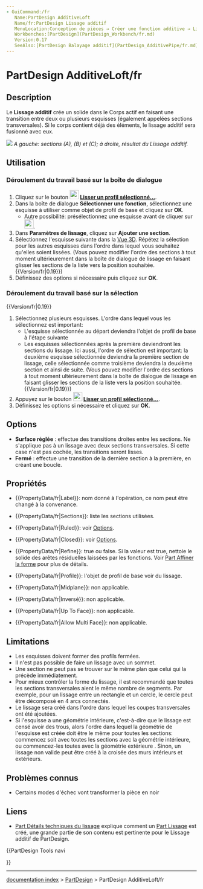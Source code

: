 ```yaml
---
- GuiCommand:/fr
   Name:PartDesign AdditiveLoft
   Name/fr:PartDesign Lissage additif
   MenuLocation:Conception de pièces → Créer une fonction additive → Lissage additif
   Workbenches:[PartDesign](PartDesign_Workbench/fr.md)
   Version:0.17
   SeeAlso:[PartDesign Balayage additif](PartDesign_AdditivePipe/fr.md), [PartDesign Lissage soustractif](PartDesign_SubtractiveLoft/fr.md)
---
```


# PartDesign AdditiveLoft/fr

## Description

Le **Lissage additif** crée un solide dans le Corps actif en faisant une transition entre deux ou plusieurs esquisses (également appelées sections transversales). Si le corps contient déjà des éléments, le lissage additif sera fusionné avec eux.

![](images/PartDesign_AddLoft_example.png ) 
*A gauche: sections (A), (B) et (C); à droite, résultat du Lissage additif.*

## Utilisation

### Déroulement du travail basé sur la boîte de dialogue 

1.  Cliquez sur le bouton **<img src=images/PartDesign_AdditiveLoft.svg style="width:24px"> [Lisser un profil sélectionné...](PartDesign_AdditiveLoft/fr.md)**.
2.  Dans la boîte de dialogue **Sélectionner une fonction**, sélectionnez une esquisse à utiliser comme objet de profil de base et cliquez sur **OK**.
    -   Autre possibilité: présélectionnez une esquisse avant de cliquer sur <img alt="" src=images/PartDesign_AdditiveLoft.png  style="width:24px;">.
3.  Dans **Paramètres de lissage**, cliquez sur **Ajouter une section**.
4.  Sélectionnez l\'esquisse suivante dans la [Vue 3D](3D_view/fr.md). Répétez la sélection pour les autres esquisses dans l'ordre dans lequel vous souhaitez qu'elles soient lissées. (Vous pouvez modifier l\'ordre des sections à tout moment ultérieurement dans la boîte de dialogue de lissage en faisant glisser les sections de la liste vers la position souhaitée. {{Version/fr|0.19}})
5.  Définissez des options si nécessaire puis cliquez sur **OK**.

### Déroulement du travail basé sur la sélection 


{{Version/fr|0.19}}

1.  Sélectionnez plusieurs esquisses. L\'ordre dans lequel vous les sélectionnez est important:
    -   L\'esquisse sélectionnée au départ deviendra l\'objet de profil de base à l\'étape suivante
    -   Les esquisses sélectionnées après la première deviendront les sections du lissage. Ici aussi, l\'ordre de sélection est important: la deuxième esquisse sélectionnée deviendra la première section de lissage, celle sélectionnée comme troisième deviendra la deuxième section et ainsi de suite. (Vous pouvez modifier l\'ordre des sections à tout moment ultérieurement dans la boîte de dialogue de lissage en faisant glisser les sections de la liste vers la position souhaitée. {{Version/fr|0.19}})
2.  Appuyez sur le bouton **<img src=images/PartDesign_AdditiveLoft.svg style="width:24px"> [Lisser un profil sélectionné...](PartDesign_AdditiveLoft/fr.md)**.
3.  Définissez les options si nécessaire et cliquez sur **OK**.

## Options

-   **Surface réglée** : effectue des transitions droites entre les sections. Ne s\'applique pas à un lissage avec deux sections transversales. Si cette case n\'est pas cochée, les transitions seront lisses.
-   **Fermé** : effectue une transition de la dernière section à la première, en créant une boucle.

## Propriétés

-    {{PropertyData/fr|Label}}: nom donné à l\'opération, ce nom peut être changé à la convenance.

-    {{PropertyData/fr|Sections}}: liste les sections utilisées.

-    {{PropertyData/fr|Ruled}}: voir [Options](#Options.md).

-    {{PropertyData/fr|Closed}}: voir [Options](#Options.md).

-    {{PropertyData/fr|Refine}}: true ou false. Si la valeur est true, nettoie le solide des arêtes résiduelles laissées par les fonctions. Voir [Part Affiner la forme](Part_RefineShape/fr.md) pour plus de détails.

-    {{PropertyData/fr|Profile}}: l\'objet de profil de base voir du lissage.

-    {{PropertyData/fr|Midplane}}: non applicable.

-    {{PropertyData/fr|Inversé}}: non applicable.

-    {{PropertyData/fr|Up To Face}}: non applicable.

-    {{PropertyData/fr|Allow Multi Face}}: non applicable.

## Limitations

-   Les esquisses doivent former des profils fermées.
-   Il n\'est pas possible de faire un lissage avec un sommet.
-   Une section ne peut pas se trouver sur le même plan que celui qui la précède immédiatement.
-   Pour mieux contrôler la forme du lissage, il est recommandé que toutes les sections transversales aient le même nombre de segments. Par exemple, pour un lissage entre un rectangle et un cercle, le cercle peut être décomposé en 4 arcs connectés.
-   Le lissage sera créé dans l\'ordre dans lequel les coupes transversales ont été ajoutées.
-   Si l\'esquisse a une géométrie intérieure, c\'est-à-dire que le lissage est censé avoir des trous, alors l\'ordre dans lequel la géométrie de l\'esquisse est créée doit être le même pour toutes les sections: commencez soit avec toutes les sections avec la géométrie intérieure, ou commencez-les toutes avec la géométrie extérieure . Sinon, un lissage non valide peut être créé à la croisée des murs intérieurs et extérieurs.

## Problèmes connus 

-   Certains modes d\'échec vont transformer la pièce en noir

## Liens

-   [Part Détails techniques du lissage](Part_Loft_Technical_Details/fr.md) explique comment un [Part Lissage](Part_Loft/fr.md) est créé, une grande partie de son contenu est pertinente pour le Lissage additif de PartDesign.





{{PartDesign Tools navi

}}

---
[documentation index](../README.md) > [PartDesign](PartDesign_Workbench.md) > PartDesign AdditiveLoft/fr

